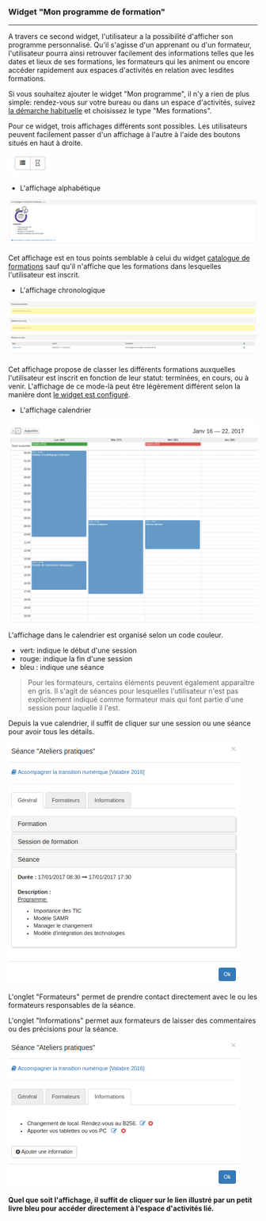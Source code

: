 ### Widget "Mon programme de formation"

---

A travers ce second widget, l'utilisateur a la possibilité d'afficher son programme personnalisé. Qu'il s'agisse d'un apprenant ou d'un formateur, l'utilisateur pourra ainsi retrouver facilement des informations telles que les dates et lieux de ses formations, les formateurs qui les animent ou encore accéder rapidement aux espaces d'activités en relation avec lesdites formations. 

Si vous souhaitez ajouter le widget "Mon programme", il n'y a rien de plus simple: rendez-vous sur votre bureau ou dans un espace d'activités, suivez [la démarche habituelle](/fr/desktop/create-widget.md) et choisissez le type "Mes formations".

Pour ce widget, trois affichages différents sont possibles. Les utilisateurs peuvent facilement passer d'un affichage à l'autre à l'aide des boutons situés en haut à droite.    

![](images/cursus-fig11.png)

* L'affichage alphabétique

![](images/cursus-fig14.png)

Cet affichage est en tous points semblable à celui du widget [catalogue de formations](/fr/admin/cursus/widget-formationslisting.md) sauf qu'il n'affiche que les formations dans lesquelles l'utilisateur est inscrit.

* L'affichage chronologique

![](images/cursus-fig13.png)

Cet affichage propose de classer les différents formations auxquelles l'utilisateur est inscrit en fonction de leur statut: terminées, en cours, ou à venir. L'affichage de ce mode-là peut être légèrement différent selon la manière dont [le widget est configuré](/fr/admin/cursus/widget-myformations-config.md).
* L'affichage calendrier

![](images/cursus-fig10.png)

L'affichage dans le calendrier est organisé selon un code couleur. 
* vert: indique le début d'une session
* rouge: indique la fin d'une session
* bleu : indique une séance

> Pour les formateurs, certains éléments peuvent également apparaître en gris. Il s'agit de séances pour lesquelles l'utilisateur n'est pas explicitement indiqué comme formateur mais qui font partie d'une session pour laquelle il l'est. 

Depuis la vue calendrier, il suffit de cliquer sur une session ou une séance pour avoir tous les détails. 

![](images/cursus-fig12.png)

L'onglet "Formateurs" permet de prendre contact directement avec le ou les formateurs responsables de la séance.

L'onglet "Informations" permet aux formateurs de laisser des commentaires ou des précisions pour la séance.

![](images/cursus-fig17.png)

**Quel que soit l'affichage, il suffit de cliquer sur le lien illustré par un petit livre bleu pour accéder directement à l'espace d'activités lié.**











